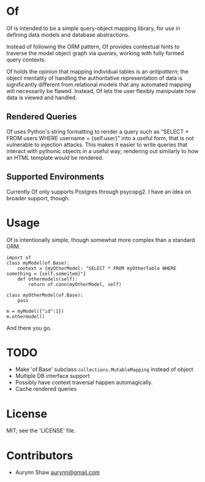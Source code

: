 # Of

Of is intended to be a simple query-object mapping library, for use in defining data models and database abstractions.

Instead of following the ORM pattern, Of provides contextual hints to traverse the model object graph via *queries*, working with fully formed query contexts.

Of holds the opinion that mapping individual tables is an *antipattern*; the object mentality of handling the authoritative representation of data is significantly different from relational models that any automated mapping will necessarily be flawed. Instead, Of lets the user flexibly manipulate how data is viewed and handled.

## Rendered Queries

Of uses Python's string formatting to render a query such as "SELECT * FROM users WHERE username = {self.user}" into a useful form, that is not vulnerable to injection attacks.
This makes it easier to write queries that interact with pythonic objects in a useful way; rendering out similarly to how an HTML template would be rendered.

## Supported Environments

Currently Of only supports Postgres through psycopg2. I have an idea on broader support, though.

# Usage

Of is intentionally simple, though somewhat more complex than a standard ORM.
    
    import of
    class myModel(of.Base):
        context = {myOtherModel: "SELECT * FROM myOtherTable WHERE something = {self.someitem}"}
        def othermodels(self):
            return of.conn(myOtherModel, self)

    class myOtherModel(of.Base):
        pass

    m = myModel({"id":1})
    m.othermodel()

And there you go.

# TODO

* Make 'of.Base' subclass `collections.MutableMapping` instead of object
* Multiple DB interface support
* Possibly have context traversal happen automagically.
* Cache rendered queries


# License

MIT; see the 'LICENSE' file.

# Contributors

* Aurynn Shaw <aurynn@gmail.com>